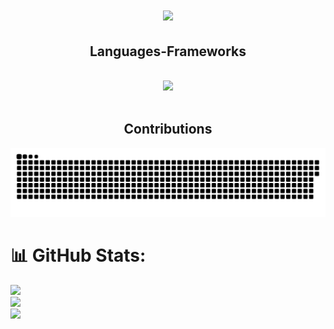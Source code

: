 <h1 align="center">
    <img src="https://readme-typing-svg.herokuapp.com/?font=Pixelify+Sans&size=30&pause=1000&color=FFC83D&center=true&vCenter=true&random=false&width=435&lines=Hello+Everyone!%F0%9F%91%8B" />
</h1>

<h2 align="center">Languages-Frameworks</h2>
<br/>
<div align="center">
    <img src="https://skillicons.dev/icons?i=html,css,java,javascript,cpp,py,flask,arduino,firebase,figma" />
<!--     <img src="https://skillicons.dev/icons?i=nodejs,python,javascript,typescript,express,firebase,mongodb,c,java,nextjs,mysql,flask" /><br> -->
</div>
<br/>

<h2 align="center">Contributions</h2>
<picture>
  <source media="(prefers-color-scheme: dark)" srcset="https://raw.githubusercontent.com/fajrulfahmi/fajrulfahmi/output/github-contribution-grid-snake-dark.svg">
<!--   <source media="(prefers-color-scheme: light)" srcset="https://raw.githubusercontent.com/fajrulfahmi/fajrulfahmi/output/github-contribution-grid-snake.svg"> -->
  <img alt="github contribution grid snake animation" src="https://raw.githubusercontent.com/fajrulfahmi/fajrulfahmi/output/github-contribution-grid-snake.svg">
</picture>

# 📊 GitHub Stats:
![](https://github-readme-stats.vercel.app/api?username=fajrulfahmi&theme=tokyonight&hide_border=true&include_all_commits=false&count_private=false)<br/>
![](https://github-readme-streak-stats.herokuapp.com/?user=fajrulfahmi&theme=tokyonight&hide_border=true)<br/>
![](https://github-readme-stats.vercel.app/api/top-langs/?username=fajrulfahmi&theme=tokyonight&hide_border=true&include_all_commits=false&count_private=false&layout=compact)

<!-- Proudly created with GPRM ( https://gprm.itsvg.in ) -->


